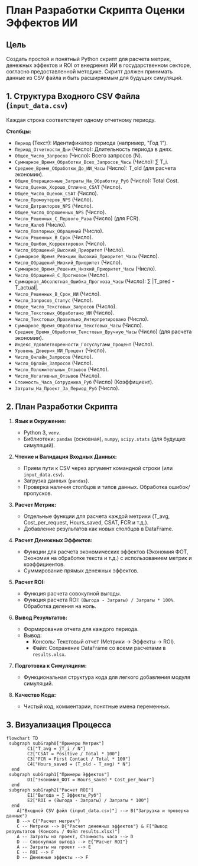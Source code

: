 # План Разработки Скрипта Оценки Эффектов ИИ

## Цель
Создать простой и понятный Python скрипт для расчета метрик, денежных эффектов и ROI от внедрения ИИ в государственном секторе, согласно предоставленной методике. Скрипт должен принимать данные из CSV файла и быть расширяемым для будущих симуляций.

## 1. Структура Входного CSV Файла (`input_data.csv`)

Каждая строка соответствует одному отчетному периоду.

**Столбцы:**

*   `Период` (Текст): Идентификатор периода (например, "Год 1").
*   `Период_Отчетности_Дни` (Число): Длительность периода в днях.
*   `Общее_Число_Запросов` (Число): Всего запросов (N).
*   `Суммарное_Время_Обработки_Всех_Запросов_Часы` (Число): ∑ T_i.
*   `Среднее_Время_Обработки_До_ИИ_Часы` (Число): T_old (для расчета экономии).
*   `Общие_Операционные_Затраты_На_Обработку_Руб` (Число): Total Cost.
*   `Число_Оценок_Хорошо_Отлично_CSAT` (Число).
*   `Общее_Число_Оценок_CSAT` (Число).
*   `Число_Промоутеров_NPS` (Число).
*   `Число_Детракторов_NPS` (Число).
*   `Общее_Число_Опрошенных_NPS` (Число).
*   `Число_Решенных_С_Первого_Раза` (Число) (для FCR).
*   `Число_Жалоб` (Число).
*   `Число_Повторных_Обращений` (Число).
*   `Число_Решенных_В_Срок` (Число).
*   `Число_Ошибок_Корректировок` (Число).
*   `Число_Обращений_Высокий_Приоритет` (Число).
*   `Суммарное_Время_Реакции_Высокий_Приоритет_Часы` (Число).
*   `Число_Обращений_Низкий_Приоритет` (Число).
*   `Суммарное_Время_Решения_Низкий_Приоритет_Часы` (Число).
*   `Число_Обращений_С_Прогнозом` (Число).
*   `Суммарная_Абсолютная_Ошибка_Прогноза_Часы` (Число): ∑ |T_pred - T_actual|.
*   `Число_Решенных_В_Срок_ИИ` (Число).
*   `Число_Запросов_Статус` (Число).
*   `Общее_Число_Текстовых_Запросов` (Число).
*   `Число_Текстовых_Обработано_ИИ` (Число).
*   `Число_Текстовых_Правильно_Интерпретировано` (Число).
*   `Суммарное_Время_Обработки_Текстовых_Часы` (Число).
*   `Среднее_Время_Обработки_Текстовых_Вручную_Часы` (Число) (для расчета экономии).
*   `Индекс_Удовлетворенности_Госуслугами_Процент` (Число).
*   `Уровень_Доверия_ИИ_Процент` (Число).
*   `Число_Онлайн_Запросов` (Число).
*   `Число_Офлайн_Запросов` (Число).
*   `Число_Положительных_Отзывов` (Число).
*   `Число_Негативных_Отзывов` (Число).
*   `Стоимость_Часа_Сотрудника_Руб` (Число) (Коэффициент).
*   `Затраты_На_Проект_За_Период_Руб` (Число).

## 2. План Разработки Скрипта

1.  **Язык и Окружение:**
    *   Python 3, `venv`.
    *   Библиотеки: `pandas` (основная), `numpy`, `scipy.stats` (для будущих симуляций).

2.  **Чтение и Валидация Входных Данных:**
    *   Прием пути к CSV через аргумент командной строки (или `input_data.csv`).
    *   Загрузка данных (`pandas`).
    *   Проверка наличия столбцов и типов данных. Обработка ошибок/пропусков.

3.  **Расчет Метрик:**
    *   Отдельные функции для расчета каждой метрики (T_avg, Cost_per_request, Hours_saved, CSAT, FCR и т.д.).
    *   Добавление результатов как новых столбцов в DataFrame.

4.  **Расчет Денежных Эффектов:**
    *   Функции для расчета экономических эффектов (Экономия ФОТ, Экономия на обработке текста и т.д.) с использованием метрик и коэффициентов.
    *   Суммирование прямых денежных эффектов.

5.  **Расчет ROI:**
    *   Функция расчета совокупной выгоды.
    *   Функция расчета ROI: `(Выгода - Затраты) / Затраты * 100%`. Обработка деления на ноль.

6.  **Вывод Результатов:**
    *   Формирование отчета для каждого периода.
    *   Вывод:
        *   Консоль: Текстовый отчет (Метрики -> Эффекты -> ROI).
        *   Файл: Сохранение DataFrame со всеми расчетами в `results.xlsx`.

7.  **Подготовка к Симуляциям:**
    *   Функциональная структура кода для легкого добавления модуля симуляций.

8.  **Качество Кода:**
    *   Чистый код, комментарии, понятные имена переменных.

## 3. Визуализация Процесса

```mermaid
flowchart TD
 subgraph subGraph0["Примеры Метрик"]
        C1["T_avg = ∑T_i / N"]
        C2["CSAT = Positive / Total * 100"]
        C3["FCR = First Contact / Total * 100"]
        C4["Hours_saved = (T_old - T_avg) * N"]
  end
 subgraph subGraph1["Примеры Эффектов"]
        D1["Экономия_ФОТ = Hours_saved * Cost_per_hour"]
  end
 subgraph subGraph2["Расчет ROI"]
        E1["Выгода = ∑ Эффекты_Руб"]
        E2["ROI = (Выгода - Затраты) / Затраты * 100"]
  end
    A["Входной CSV файл (input_data.csv)"] --> B("Загрузка и проверка данных")
    B --> C{"Расчет метрик"}
    C -- Метрики --> D{"Расчет денежных эффектов"} & F["Вывод результатов (Консоль / Файл results.xlsx)"]
    A -- Затраты на проект, Стоимость часа --> D
    D -- Совокупная выгода --> E{"Расчет ROI"}
    A -- Затраты на проект --> E
    E -- ROI --> F
    D -- Денежные эффекты --> F